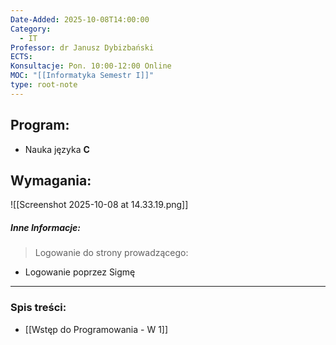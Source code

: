 ```yaml
---
Date-Added: 2025-10-08T14:00:00
Category:
  - IT
Professor: dr Janusz Dybizbański
ECTS:
Konsultacje: Pon. 10:00-12:00 Online
MOC: "[[Informatyka Semestr I]]"
type: root-note
---
```

## Program:
 - Nauka języka **C**
## Wymagania:
![[Screenshot 2025-10-08 at 14.33.19.png]]

##### Inne Informacje:
>Logowanie do strony prowadzącego:
 - Logowanie poprzez Sigmę
 - - -
### Spis treści:
- [[Wstęp do Programowania - W 1]]